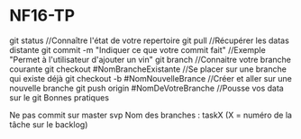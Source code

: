 # NF16-TP

git status //Connaître l'état de votre repertoire
git pull //Récupérer les datas distante
git commit -m "Indiquer ce que votre commit fait" //Exemple "Permet à l'utilisateur d'ajouter un vin"
git branch //Connaitre votre branche courante
git checkout #NomBrancheExistante //Se placer sur une branche qui existe déjà
git checkout -b #NomNouvelleBrance //Créer et aller sur une nouvelle branche
git push origin #NomDeVotreBranche //Pousse vos data sur le git
Bonnes pratiques

Ne pas commit sur master svp
Nom des branches : taskX (X = numéro de la tâche sur le backlog)
